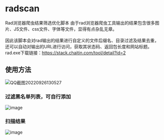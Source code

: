 # radscan
Rad浏览器爬虫结果筛选优化脚本
由于rad浏览器爬虫工具输出的结果包含很多图片、JS文件、css文件、字体等文件，显得有点杂乱无章。</br></br>
因此该脚本会对rad输出的结果进行自定义的文件后缀名、目录过滤及结果去重，还可以自动对输出的URL进行访问，获取其状态码、返回包长度和网站标题。</br>
rad.exe下载链接：https://stack.chaitin.com/tool/detail?id=2
## 使用方法
![QQ截图20220926130527](https://user-images.githubusercontent.com/62537001/192197769-d315f810-452a-46f7-b4fe-653aa6b7f375.png)
### 过滤黑名单列表，可自行添加
![image](https://user-images.githubusercontent.com/62537001/192198217-1f812aee-d6c1-4355-9e4c-b3d53e081d01.png)
### 扫描结果
![image](https://user-images.githubusercontent.com/62537001/192198667-39d0a6b8-0df4-4cc4-954e-c4cd5e372cea.png)
